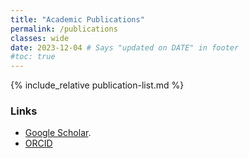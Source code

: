 ```yaml
---
title: "Academic Publications"
permalink: /publications 
classes: wide
date: 2023-12-04 # Says "updated on DATE" in footer
#toc: true
---
```

<!-- Page title shows here, left aligned, defined in front matter -->

{% include_relative publication-list.md %}

### Links
- [Google Scholar](https://scholar.google.com/citations?user=mYAvcv4AAAAJ).
- [ORCID](https://orcid.org/0000-0003-4439-7970)